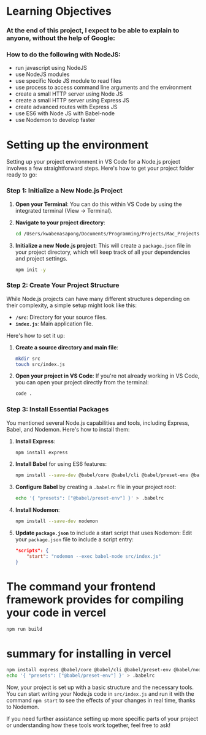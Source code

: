 # Learning Objectives
### At the end of this project, I expect to be able to explain to anyone, without the help of Google:
### How to do the following with NodeJS:

- run javascript using NodeJS
- use NodeJS modules
- use specific Node JS module to read files
- use process to access command line arguments and the environment
- create a small HTTP server using Node JS
- create a small HTTP server using Express JS
- create advanced routes with Express JS
- use ES6 with Node JS with Babel-node
- use Nodemon to develop faster

# Setting up the environment
Setting up your project environment in VS Code for a Node.js project involves a few straightforward steps. Here's how to get your project folder ready to go:

### Step 1: Initialize a New Node.js Project

1. **Open your Terminal**: You can do this within VS Code by using the integrated terminal (View -> Terminal).

2. **Navigate to your project directory**:
   ```bash
   cd /Users/kwabenasapong/Documents/Programming/Projects/Mac_Projects/NodeJS_projects/simple_js
   ```

3. **Initialize a new Node.js project**:
   This will create a `package.json` file in your project directory, which will keep track of all your dependencies and project settings.
   ```bash
   npm init -y
   ```

### Step 2: Create Your Project Structure

While Node.js projects can have many different structures depending on their complexity, a simple setup might look like this:

- **`/src`**: Directory for your source files.
- **`index.js`**: Main application file.

Here's how to set it up:

1. **Create a source directory and main file**:
   ```bash
   mkdir src
   touch src/index.js
   ```

2. **Open your project in VS Code**:
   If you're not already working in VS Code, you can open your project directly from the terminal:
   ```bash
   code .
   ```

### Step 3: Install Essential Packages

You mentioned several Node.js capabilities and tools, including Express, Babel, and Nodemon. Here's how to install them:

1. **Install Express**:
   ```bash
   npm install express
   ```

2. **Install Babel** for using ES6 features:
   ```bash
   npm install --save-dev @babel/core @babel/cli @babel/preset-env @babel/node
   ```

3. **Configure Babel** by creating a `.babelrc` file in your project root:
   ```bash
   echo '{ "presets": ["@babel/preset-env"] }' > .babelrc
   ```

4. **Install Nodemon**:
   ```bash
   npm install --save-dev nodemon
   ```

5. **Update `package.json`** to include a start script that uses Nodemon:
   Edit your `package.json` file to include a script entry:
   ```json
   "scripts": {
       "start": "nodemon --exec babel-node src/index.js"
   }
   ```

# The command your frontend framework provides for compiling your code in vercel
```bash
npm run build
```

# summary for installing in vercel
```bash
npm install express @babel/core @babel/cli @babel/preset-env @babel/node nodemon
echo '{ "presets": ["@babel/preset-env"] }' > .babelrc
```


Now, your project is set up with a basic structure and the necessary tools. You can start writing your Node.js code in `src/index.js` and run it with the command `npm start` to see the effects of your changes in real time, thanks to Nodemon.

If you need further assistance setting up more specific parts of your project or understanding how these tools work together, feel free to ask!
